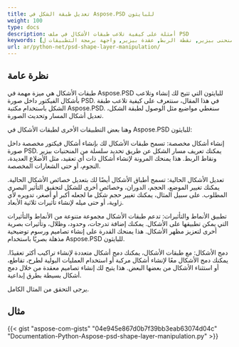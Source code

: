 ```yaml
---
title: تعديل طبقة الشكل في Aspose.PSD للبايثون
weight: 100
type: docs
description: أمثلة على كيفية تلاعب طبقات الأشكال في ملف PSD
keywords: [طبقة الشكل, منحنى, منحنى بيزير, نقطة الربط, عقدة بيزير, واجهة برمجة التطبيقات ل PSD, البايثون, عينة الكود]
url: ar/python-net/psd-shape-layer-manipulation/
---
```


## **نظرة عامة**
طبقات الأشكال هي ميزة مهمة في Aspose.PSD للبايثون التي تتيح لك إنشاء وتلاعب بأشكال الفيكتور داخل صورة PSD. في هذا المقال، سنتعرف على كيفية تلاعب طبقة الشكل باستخدام مكتبة Aspose.PSD. سنغطي مواضيع مثل الوصول لطبقة الشكل، تعديل أشكال المسار وتحديث الصورة.

وهنا بعض التطبيقات الأخرى لطبقات الأشكال في Aspose.PSD للبايثون:

إنشاء أشكال مخصصة: تسمح طبقات الأشكال لك بإنشاء أشكال فيكتور مخصصة داخل صورة PSD. يمكنك تعريف مسار الشكل عن طريق تحديد سلسلة من المنحنيات بيزير ونقاط الربط. هذا يمنحك المرونة لإنشاء أشكال ذات أي تعقيد، مثل الأضلاع العديدة، النجوم، أو حتى الشعارات المخصصة.

تعديل الأشكال الحالية: تسمح أطباق الأشكال أيضًا لك بتعديل خصائص الأشكال الحالية. يمكنك تغيير الموضع، الحجم، الدوران، وخصائص أخرى للشكل لتحقيق التأثير البصري المطلوب. على سبيل المثال، يمكنك تغيير حجم شكل ما لجعله أكبر أو أصغر، تدويره لأي زاوية، أو حتى ميله لإنشاء تأثيرات ثلاثية الأبعاد.

تطبيق الأنماط والتأثيرات: تدعم طبقات الأشكال مجموعة متنوعة من الأنماط والتأثيرات التي يمكن تطبيقها على الأشكال. يمكنك إضافة تدرجات، وحدود، وظلال، وتأثيرات بصرية أخرى لتعزيز مظهر الأشكال. هذا يمنحك القدرة على إنشاء تصاميم ورسوم توضيحية مذهلة بصريًا باستخدام Aspose.PSD للبايثون.

دمج الأشكال: مع طبقات الأشكال، يمكنك دمج أشكال متعددة لإنشاء تراكيب أكثر تعقيدًا. يمكنك دمج الأشكال معًا لإنشاء أشكال مركبة أو استخدام العمليات البولية لطرح، تقاطع، أو استثناء الأشكال من بعضها البعض. هذا يتيح لك إنشاء تصاميم معقدة من خلال دمج أشكال بسيطة بطرق إبداعية.

يرجى التحقق من المثال الكامل.

## **مثال**
{{< gist "aspose-com-gists" "04e945e867d0b7f39bb3eab63074d04c" "Documentation-Python-Aspose-psd-shape-layer-manipulation.py" >}}